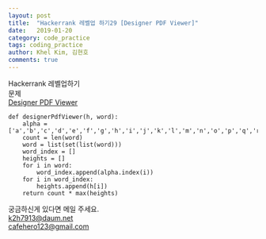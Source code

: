 ```yaml
---
layout: post
title:  "Hackerrank 레벨업 하기29 [Designer PDF Viewer]"
date:   2019-01-20
category: code_practice
tags: coding_practice
author: Khel Kim, 김현호
comments: true
---
```


Hackerrank 레벨업하기  
문제  
[Designer PDF Viewer](https://www.hackerrank.com/challenges/designer-pdf-viewer/problem)

~~~
def designerPdfViewer(h, word):
    alpha = ['a','b','c','d','e','f','g','h','i','j','k','l','m','n','o','p','q','r','s','t','u','v','w','x','y','z']
    count = len(word)
    word = list(set(list(word)))
    word_index = []
    heights = []
    for i in word:
        word_index.append(alpha.index(i))
    for i in word_index:
        heights.append(h[i])
    return count * max(heights)
~~~

궁금하신게 있다면 메일 주세요.  
k2h7913@daum.net  
cafehero123@gmail.com
